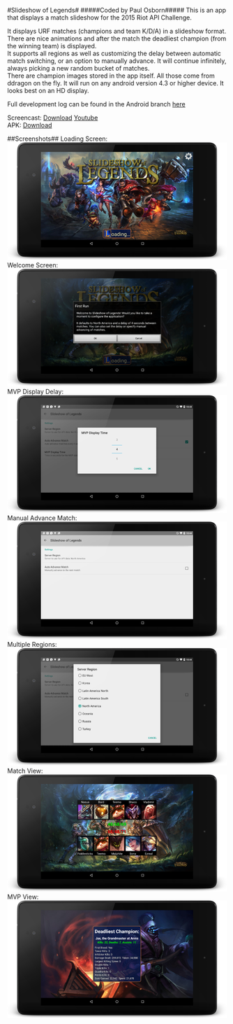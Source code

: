 #Slideshow of Legends#
#####Coded by Paul Osborn#####
This is an app that displays a match slideshow for the 2015 Riot API Challenge.

It displays URF matches (champions and team K/D/A) in a slideshow format. There are nice animations and after the match the deadliest champion (from the winning team) is displayed.   
It supports all regions as well as customizing the delay between automatic match switching, or an option to manually advance. It will continue infinitely, always picking a new random bucket of matches.    
There are champion images stored in the app itself. All those come from ddragon on the fly. It will run on any android version 4.3 or higher device. It looks best on an HD display. 

Full development log can be found in the Android branch [here](https://github.com/raidzero/riot-challenge-2015/tree/Android)  

Screencast: [Download](screenshots/Demo_Screencast.mp4?raw=true) [Youtube](https://www.youtube.com/watch?v=WD8kA2ozWPU)  
APK: [Download](apk/SoL.apk?raw=true)  
  
##Screenshots##
Loading Screen:  
![Loading Screen](screenshots/01.png?raw=true "Loading Screen")
Welcome Screen:  
![Welcome Screen](screenshots/02.png?raw=true "Welcome Screen")
MVP Display Delay:  
![MVP Delay](screenshots/03.png?raw=true "MVP Delay")
Manual Advance Match:  
![Auto Advance](screenshots/04.png?raw=true "Auto Advance")
Multiple Regions:  
![Regions](screenshots/05.png?raw=true "Regions")
Match View:  
![Match View](screenshots/06.png?raw=true "Match View")
MVP View:  
![MVP View](screenshots/07.png?raw=true "MVP View")